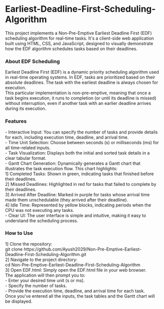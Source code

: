 # Earliest-Deadline-First-Scheduling-Algorithm

This project implements a Non-Pre-Emptive Earliest Deadline First (EDF) scheduling algorithm for real-time tasks. It's a client-side web application built using HTML, CSS, and JavaScript, designed to visually demonstrate how the EDF algorithm schedules tasks based on their deadlines.

<h3> About EDF Scheduling </h3>
Earliest Deadline First (EDF) is a dynamic priority scheduling algorithm used in real-time operating systems. In EDF, tasks are prioritized based on their absolute deadlines. The task with the earliest deadline is always chosen for execution. <br>
This particular implementation is non-pre-emptive, meaning that once a task begins execution, it runs to completion (or until its deadline is missed) without interruption, even if another task with an earlier deadline arrives during its execution.

<h3> Features </h3>
- Interactive Input: You can specify the number of tasks and provide details for each, including execution time, deadline, and arrival time. <br>
- Time Unit Selection: Choose between seconds (s) or milliseconds (ms) for all time-related inputs. <br>
- Task Visualization: Displays both the initial and sorted task details in a clear tabular format. <br>
- Gantt Chart Generation: Dynamically generates a Gantt chart that illustrates the task execution flow. This chart highlights: <br>
1] Completed Tasks: Shown in green, indicating tasks that finished before their deadlines. <br>
2] Missed Deadlines: Highlighted in red for tasks that failed to complete by their deadlines. <br>
3] Arrived After Deadline: Marked in purple for tasks whose arrival time made them unschedulable (they arrived after their deadline). <br>
4] Idle Time: Represented by yellow blocks, indicating periods when the CPU was not executing any tasks.<br>
- Clear UI: The user interface is simple and intuitive, making it easy to understand the scheduling process.<br>

<h3> How to Use </h3>
1] Clone the repository:  <br>
git clone https://github.com/Ayush2029/Non-Pre-Emptive-Earliest-Deadline-First-Scheduling-Algorithm.git <br>
2] Navigate to the project directory: <br>
cd Non-Pre-Emptive-Earliest-Deadline-First-Scheduling-Algorithm <br>
3] Open EDF.html: Simply open the EDF.html file in your web browser. <br>
The application will then prompt you to: <br>
- Enter your desired time unit (s or ms). <br>
- Specify the number of tasks. <br>
- Provide the execution time, deadline, and arrival time for each task. <br>
Once you've entered all the inputs, the task tables and the Gantt chart will be displayed. <br>

